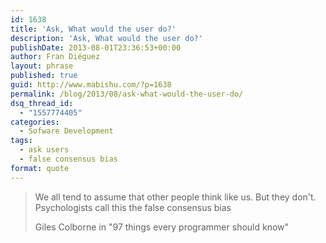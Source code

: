 ```yaml
---
id: 1638
title: 'Ask, What would the user do?'
description: 'Ask, What would the user do?'
publishDate: 2013-08-01T23:36:53+00:00
author: Fran Diéguez
layout: phrase
published: true
guid: http://www.mabishu.com/?p=1638
permalink: /blog/2013/08/ask-what-would-the-user-do/
dsq_thread_id:
  - "1557774405"
categories:
  - Sofware Development
tags:
  - ask users
  - false consensus bias
format: quote
---
```

<blockquote class="quote-format">
<p class="large-quote" >We all tend to assume that other people think like us. But they don't. Psychologists call this the false consensus bias</p>
<p class="quote-author">Giles Colborne in "97 things every programmer should know"</p>
</blockquote>
